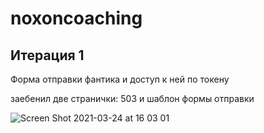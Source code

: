 # noxoncoaching

## Итерация 1
Форма отправки фантика и доступ к ней по токену

заебенил две странички: 503 и шаблон формы отправки

![Screen Shot 2021-03-24 at 16 03 01](https://user-images.githubusercontent.com/9741823/112316940-9ebf2780-8cbc-11eb-92ba-eae26a7e88f2.png)
